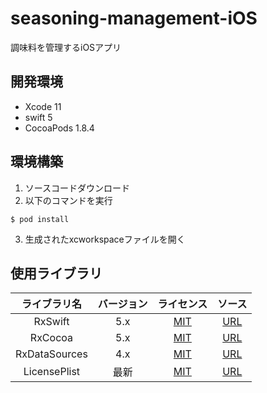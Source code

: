 # seasoning-management-iOS
調味料を管理するiOSアプリ

## 開発環境
- Xcode 11
- swift 5
- CocoaPods 1.8.4

## 環境構築
1. ソースコードダウンロード
2. 以下のコマンドを実行
```
$ pod install
```
3. 生成されたxcworkspaceファイルを開く

## 使用ライブラリ
|ライブラリ名|バージョン|ライセンス|ソース|
|:-:|:-:|:-:|:-:|
|RxSwift|5.x|[MIT](https://github.com/ReactiveX/RxSwift/blob/master/LICENSE.md)|[URL](https://github.com/ReactiveX/RxSwift)|
|RxCocoa|5.x|[MIT](https://github.com/ReactiveX/RxSwift/blob/master/LICENSE.md)|[URL](https://github.com/ReactiveX/RxSwift)|
|RxDataSources|4.x|[MIT](https://github.com/RxSwiftCommunity/RxDataSources/blob/master/LICENSE.md)|[URL](https://github.com/RxSwiftCommunity/RxDataSources)|
|LicensePlist|最新|[MIT](https://github.com/mono0926/LicensePlist/blob/master/LICENSE)|[URL](https://github.com/mono0926/LicensePlist)|